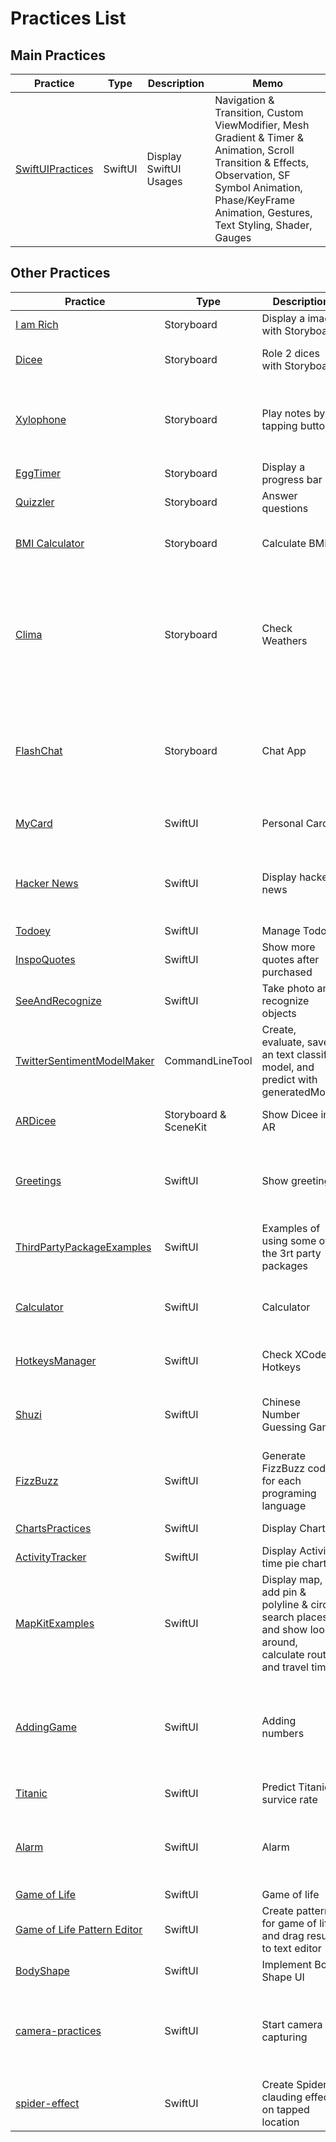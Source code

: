 # Practices List

## Main Practices

| Practice                                                                                           | Type    | Description            | Memo                                                                                                                                                                                                             |
| -------------------------------------------------------------------------------------------------- | ------- | ---------------------- | ---------------------------------------------------------------------------------------------------------------------------------------------------------------------------------------------------------------- |
| [SwiftUIPractices](https://github.com/jinyongnan810/swift-ui-practices/tree/main/SwiftUIPractices) | SwiftUI | Display SwiftUI Usages | Navigation & Transition, Custom ViewModifier, Mesh Gradient & Timer & Animation, Scroll Transition & Effects, Observation, SF Symbol Animation, Phase/KeyFrame Animation, Gestures, Text Styling, Shader, Gauges |

## Other Practices

| Practice                                                                                                                         | Type                  | Description                                                                                                   | Memo                                                                                                                                                                            |
| -------------------------------------------------------------------------------------------------------------------------------- | --------------------- | ------------------------------------------------------------------------------------------------------------- | ------------------------------------------------------------------------------------------------------------------------------------------------------------------------------- |
| [I am Rich](https://github.com/jinyongnan810/swift-ui-practices/tree/main/I%20am%20Rich)                                         | Storyboard            | Display a image with Storyboard                                                                               |                                                                                                                                                                                 |
| [Dicee](https://github.com/jinyongnan810/swift-ui-practices/tree/main/Dicee)                                                     | Storyboard            | Role 2 dices with Storyboard                                                                                  | Link UI to code, avoid blocking UI, Alignment and Constraints                                                                                                                   |
| [Xylophone](https://github.com/jinyongnan810/swift-ui-practices/tree/main/Xylophone)                                             | Storyboard            | Play notes by tapping buttons                                                                                 | Link onPressed method to multiple buttons, AVAudioPlayer, Load bundle files, UIView.animate                                                                                     |
| [EggTimer](https://github.com/jinyongnan810/swift-ui-practices/tree/main/EggTimer)                                               | Storyboard            | Display a progress bar                                                                                        | Timer, Progress View + UIView.animate                                                                                                                                           |
| [Quizzler](https://github.com/jinyongnan810/swift-ui-practices/tree/main/Quizzler)                                               | Storyboard            | Answer questions                                                                                              | MVC pattern, struct, mutating struct                                                                                                                                            |
| [BMI Calculator](https://github.com/jinyongnan810/swift-ui-practices/tree/main/BMI%20Calculator)                                 | Storyboard            | Calculate BMI                                                                                                 | Multiple ViewController, use segue to show modal view                                                                                                                           |
| [Clima](https://github.com/jinyongnan810/swift-ui-practices/tree/main/Clima)                                                     | Storyboard            | Check Weathers                                                                                                | Light and Dark mode color & image, using pdf(or any vector image) as image, Make API call & Parse JSON, Protocol & Delegate, Request location & handle permission, hide API Key |
| [FlashChat](https://github.com/jinyongnan810/swift-ui-practices/tree/main/FlashChat)                                             | Storyboard            | Chat App                                                                                                      | Embed in Navigation Controller, auto and manual segue, Firebase Auth/Firestore, TableView, avoid Keyboard, keyboard actions                                                     |
| [MyCard](https://github.com/jinyongnan810/swift-ui-practices/tree/main/MyCard)                                                   | SwiftUI               | Personal Card                                                                                                 | Import fonts, Extract Views, Show toast & bind status                                                                                                                           |
| [Hacker News](https://github.com/jinyongnan810/swift-ui-practices/tree/main/HackerNews)                                          | SwiftUI               | Display hacker news                                                                                           | SwiftUI list, NavigationView & NavigationLink, Networking, Publish data, Display webview & show loading                                                                         |
| [Todoey](https://github.com/jinyongnan810/swift-ui-practices/tree/main/Todoey)                                                   | SwiftUI               | Manage Todos                                                                                                  | SwiftUI Core Data,                                                                                                                                                              |
| [InspoQuotes](https://github.com/jinyongnan810/swift-ui-practices/tree/main/InspoQuotes)                                         | SwiftUI               | Show more quotes after purchased                                                                              | Check, detect, and make In-App purchases                                                                                                                                        |
| [SeeAndRecognize](https://github.com/jinyongnan810/swift-ui-practices/tree/main/SeeAndRecognize)                                 | SwiftUI               | Take photo and recognize objects                                                                              | Take photo, CoreML                                                                                                                                                              |
| [TwitterSentimentModelMaker](https://github.com/jinyongnan810/swift-ui-practices/tree/main/TwitterSentimentModelMaker)           | CommandLineTool       | Create, evaluate, save an text classify model, and predict with generatedModel                                | CreateML, NLP classify model                                                                                                                                                    |
| [ARDicee](https://github.com/jinyongnan810/swift-ui-practices/tree/main/ARDicee)                                                 | Storyboard & SceneKit | Show Dicee in AR                                                                                              | Display Objects in AR, Detect plane, Set object position                                                                                                                        |
| [Greetings](https://github.com/jinyongnan810/swift-ui-practices/tree/main/Greetings)                                             | SwiftUI               | Show greetings                                                                                                | Light and Dark mode, Localization and @AppStorage, Handle landscape mode, Detect iPad. Share code with mac app                                                                  |
| [ThirdPartyPackageExamples](https://github.com/jinyongnan810/swift-ui-practices/tree/main/ThirdPartyPackageExamples)             | SwiftUI               | Examples of using some of the 3rt party packages                                                              | [Lottie](https://airbnb.io/lottie/#/ios?id=swiftui)                                                                                                                             |
| [Calculator](https://github.com/jinyongnan810/swift-ui-practices/tree/main/Calculator)                                           | SwiftUI               | Calculator                                                                                                    | Light and dark mode, AnyView, NSExpression, NumberFormatter, Detect iPad                                                                                                        |
| [HotkeysManager](https://github.com/jinyongnan810/swift-ui-practices/tree/main/HotkeysManager)                                   | SwiftUI               | Check XCode Hotkeys                                                                                           | Display list sections, search list, Theme for ipad and mac                                                                                                                      |
| [Shuzi](https://github.com/jinyongnan810/swift-ui-practices/tree/main/Shuzi)                                                     | SwiftUI               | Chinese Number Guessing Game                                                                                  | Unit Test, Text to speech, play sounds, display sheet and fullscreen view, fetch api data                                                                                       |
| [FizzBuzz](https://github.com/jinyongnan810/swift-ui-practices/tree/main/FizzBuzz)                                               | SwiftUI               | Generate FizzBuzz code for each programing language                                                           | Define Raw String, context menu, copy to clipboard                                                                                                                              |
| [ChartsPractices](https://github.com/jinyongnan810/swift-ui-practices/tree/main/ChartsPractices)                                 | SwiftUI               | Display Charts                                                                                                | Self-made and os-like charts                                                                                                                                                    |
| [ActivityTracker](https://github.com/jinyongnan810/swift-ui-practices/tree/main/ActivityTracker)                                 | SwiftUI               | Display Activity time pie chart                                                                               | Pie/Doughnut chart, SwiftData                                                                                                                                                   |
| [MapKitExamples](https://github.com/jinyongnan810/swift-ui-practices/tree/main/MapKitExamples)                                   | SwiftUI               | Display map, add pin & polyline & circle. search places and show look-around, calculate route and travel time | MapKit, UI Test with recording                                                                                                                                                  |
| [AddingGame](https://github.com/jinyongnan810/swift-ui-practices/tree/main/AddingGame)                                           | SwiftUI               | Adding numbers                                                                                                | Repeated animation done by withAnimation alone, Migrate Core Data to SwiftData(ViewModels kept), Migrate observable object to @Observable Macro                                 |
| [Titanic](https://github.com/jinyongnan810/swift-ui-practices/tree/main/Titanic)                                                 | SwiftUI               | Predict Titanic survice rate                                                                                  | MakeML, CoreML                                                                                                                                                                  |
| [Alarm](https://github.com/jinyongnan810/swift-ui-practices/tree/main/Alarm)                                                     | SwiftUI               | Alarm                                                                                                         | Get/set time components of Date value, add font and apply globally, unit test, migrating swiftdata models                                                                       |
| [Game of Life](https://github.com/jinyongnan810/swift-ui-practices/tree/main/Game%20Of%20Life)                                   | SwiftUI               | Game of life                                                                                                  | Canvas                                                                                                                                                                          |
| [Game of Life Pattern Editor](https://github.com/jinyongnan810/swift-ui-practices/tree/main/Game%20Of%20Life%20Pattern%20Editor) | SwiftUI               | Create patterns for game of life, and drag results to text editor                                             | NSItemProvider                                                                                                                                                                  |
| [BodyShape](https://github.com/jinyongnan810/swift-ui-practices/tree/main/BodyShape)                                             | SwiftUI               | Implement Body Shape UI                                                                                       | Layout,ViewModifiers                                                                                                                                                            |
| [camera-practices](https://github.com/jinyongnan810/swift-ui-practices/tree/main/camera-practices)                               | SwiftUI               | Start camera capturing                                                                                        | Handle camera permission, start camera, render buffer to screen, calculate mask with Vision, apply mask(blur, color, image)                                                     |
| [spider-effect](https://github.com/jinyongnan810/swift-ui-practices/tree/main/camera-practices)                                  | SwiftUI               | Create Spider clauding effect on tapped location                                                              | Draw dots on canvas                                                                                                                                                             |
